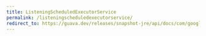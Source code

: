 ```yaml
---
title: ListeningScheduledExecutorService
permalink: /listeningscheduledexecutorservice/
redirect_to: https://guava.dev/releases/snapshot-jre/api/docs/com/google/common/util/concurrent/ListeningScheduledExecutorService.html
---
```

